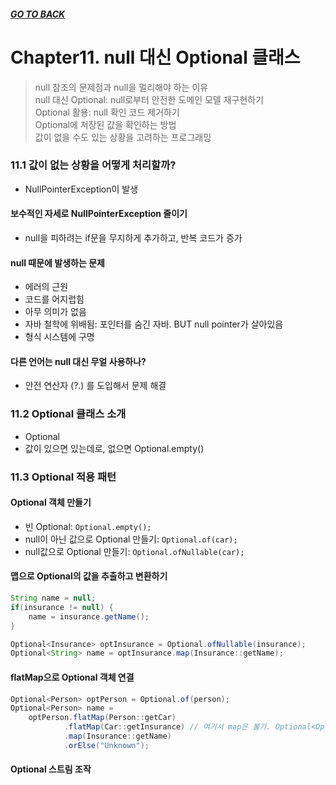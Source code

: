 ##### [GO TO BACK](../README.md)

# Chapter11. null 대신 Optional 클래스
> null 참조의 문제점과 null을 멀리해야 하는 이유  
> null 대신 Optional: null로부터 안전한 도메인 모델 재구현하기  
> Optional 활용: null 확인 코드 제거하기  
> Optional에 저장된 값을 확인하는 방법  
> 값이 없을 수도 있는 상황을 고려하는 프로그래밍   

### 11.1 값이 없는 상황을 어떻게 처리할까?
- NullPointerException이 발생
#### 보수적인 자세로 NullPointerException 줄이기
- null을 피하려는 if문을 무지하게 추가하고, 반복 코드가 증가
#### null 때문에 발생하는 문제
- 에러의 근원
- 코드를 어지럽힘
- 아무 의미가 없음
- 자바 철학에 위배됨: 포인터를 숨긴 자바. BUT null pointer가 살아있음
- 형식 시스템에 구명
#### 다른 언어는 null 대신 무얼 사용하나?
- 안전 연산자 (?.) 를 도입해서 문제 해결

### 11.2 Optional 클래스 소개
- Optional<Car>
- 값이 있으면 있는데로, 없으면 Optional.empty()

### 11.3 Optional 적용 패턴
#### Optional 객체 만들기
- 빈 Optional: `Optional.empty();`
- null이 아닌 값으로 Optional 만들기: `Optional.of(car);`
- null값으로 Optional 만들기: `Optional.ofNullable(car);` 
#### 맵으로 Optional의 값을 추출하고 변환하기
```java
String name = null;
if(insurance != null) {
    name = insurance.getName();
}

Optional<Insurance> optInsurance = Optional.ofNullable(insurance);
Optional<String> name = optInsurance.map(Insurance::getName);
```
#### flatMap으로 Optional 객체 연결
```java
Optional<Person> optPerson = Optional.of(person);
Optional<Person> name = 
    optPerson.flatMap(Person::getCar) 
            .flatMap(Car::getInsurance) // 여기서 map은 불가. Optional<Optional<Car>> 
            .map(Insurance::getName)
            .orElse("Unknown");
```
#### Optional 스트림 조작

